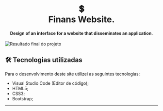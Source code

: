 <h1 align="center">
💲<br>Finans Website. 
</h1>

<h4 align="center">
Design of an interface for a website that disseminates an application. 
</h4>

![Resultado final do projeto](/img/resultado.jpg)


## 🛠 Tecnologias utilizadas
Para o desenvolvimento deste site utilizei as seguintes tecnologias:
- Visual Studio Code (Editor de código);
- HTML5;
- CSS3;
- Bootstrap;

---
